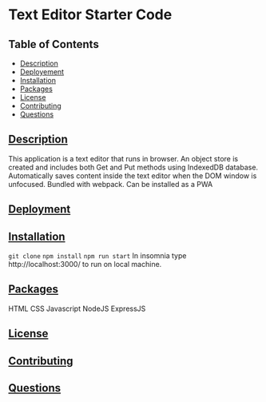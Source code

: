 # Text Editor Starter Code

## Table of Contents
* [Description](#description)
* [Deployement](#deployment)
* [Installation](#installation)
* [Packages](#table-of-contents)
* [License](#license)
* [Contributing](#contributing)
* [Questions](#questions)
    
## [Description](#table-of-contents)
  
This application is a text editor that runs in browser.
An object store is created and includes both Get and Put methods using IndexedDB database. 
Automatically saves content inside the text editor when the DOM window is unfocused.
Bundled with webpack.
Can be installed as a PWA

## [Deployment](#deployment)



## [Installation](#table-of-contents)
```git clone```
```npm install```
```npm run start```
In insomnia type http://localhost:3000/ to run on local machine.


## [Packages](#table-of-contents)

HTML
CSS
Javascript
NodeJS
ExpressJS

## [License](#table-of-contents)
  
## [Contributing](#table-of-contents)

## [Questions](#table-of-contents)